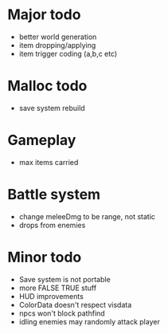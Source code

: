 Major todo
==========

* better world generation
* item dropping/applying
* item trigger coding (a,b,c etc)

Malloc todo
===========
* save system rebuild

Gameplay
========
* max items carried

Battle system
=============
* change meleeDmg to be range, not static
* drops from enemies

Minor todo
==========

* Save system is not portable
* more FALSE TRUE stuff
* HUD improvements
* ColorData doesn't respect visdata
* npcs won't block pathfind
* idling enemies may randomly attack player
